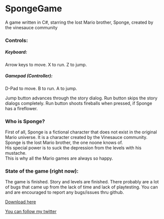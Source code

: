 # SpongeGame
A game written in C#, starring the lost Mario brother, Sponge, created by the vinesauce community  

### Controls:
##### Keyboard:   
Arrow keys to move. X to run. Z to jump.
##### Gamepad (Controller):
D-Pad to move. B to run. A to jump.

Jump button advances through the story dialog.
Run button skips the story dialogs completely.
Run button shoots fireballs when pressed, if Sponge has a fireflower.

### Who is Sponge?
First of all, Sponge is a fictional character that does not exist in the original Mario universe. It is a character created by the Vinesauce community.
Sponge is the lost Mario brother, the one noone knows of.  
His special power is to suck the depression from the levels with his mustache.  
This is why all the Mario games are always so happy.

### State of the game (right now):
The game is finished. Story and levels are finished.
There probably are a lot of bugs that came up from the lack of time and lack of playtesting.
You can and are encouraged to report any bugs/issues thru github.

[Download here][1]

[1]:https://github.com/PKTINOS/SpongeGame/releases

[You can follow my twitter][2]

[2]:https://twitter.com/PKTINOS
